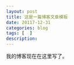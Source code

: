 ```yaml
---
layout: post
title: 这是一篇博客文章模板
date: 20117-12-31
categories: blog
tags: [  ]
description: 
---
```


我的博客现在在这里写了。












